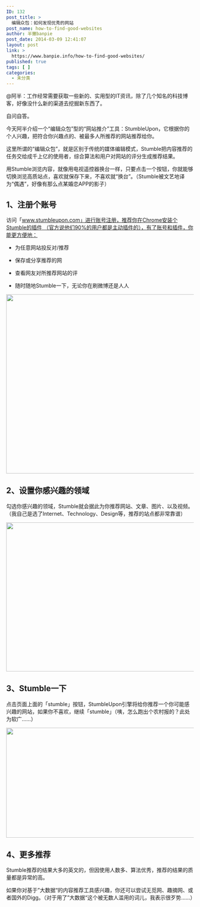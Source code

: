```yaml
---
ID: 132
post_title: >
  编辑众包：如何发现优秀的网站
post_name: how-to-find-good-websites
author: 半撇banpie
post_date: 2014-03-09 12:41:07
layout: post
link: >
  https://www.banpie.info/how-to-find-good-websites/
published: true
tags: [ ]
categories:
  - 未分类
---
```

@阿半：工作经常需要获取一些新的、实用型的IT资讯，除了几个知名的科技博客，好像没什么新的渠道去挖掘新东西了。

自问自答。

今天阿半介绍一个“编辑众包”型的“网站推介”工具：StumbleUpon，它根据你的个人兴趣，把符合你兴趣点的、被最多人所推荐的网站推荐给你。

这里所谓的“编辑众包”，就是区别于传统的媒体编辑模式，Stumble把内容推荐的任务交给成千上亿的使用者，综合算法和用户对网站的评分生成推荐结果。

用Stumble浏览内容，就像用电视遥控器换台一样，只要点击一个按钮，你就能够切换浏览高质站点，喜欢就保存下来，不喜欢就“换台”。（Stumble被文艺地译为“偶遇”，好像有那么点某婚恋APP的影子）

## 1、注册个账号

访问「www.stumbleupon.com」进行账号注册，推荐你在Chrome安装个Stumble的插件 （官方说他们90%的用户都是主动插件的），有了账号和插件，你能更方便地：

*   为任意网站投反对/推荐

*   保存或分享推荐的网

*   查看网友对所推荐网站的评

*   随时随地Stumble一下，无论你在刷微博还是人人

[<img class="alignnone size-full wp-image-26061732" src="http://www.banpie.info/wp-content/uploads/2019/04/unnamed-file-1813/0-63.jpg" width="620" height="481" alt="" />][1]

## 2、设置你感兴趣的领域

勾选你感兴趣的领域，Stumble就会据此为你推荐网站、文章、图片、以及视频。（我自己是选了Internet、Technology、Design等，推荐的站点都非常靠谱）

[<img class="alignnone size-full wp-image-26071733" src="http://www.banpie.info/wp-content/uploads/2019/04/unnamed-file-1823/0-64.jpg" width="620" height="400" alt="" />][2]

## 3、Stumble一下

点击页面上面的「stumble」按钮，StumbleUpon引擎将给你推荐一个你可能感兴趣的网站，如果你不喜欢，继续「stumble」（咦，怎么跑出个农村报的？此处为软广……）

[<img class="alignnone size-full wp-image-26081734" src="http://www.banpie.info/wp-content/uploads/2019/04/unnamed-file-1833/0-65.jpg" width="620" height="295" alt="" />][3]

## 4、更多推荐

Stumble推荐的结果大多的英文的，但因使用人数多、算法优秀，推荐的结果的质量都是异常的高。

如果你对基于”大数据“的内容推荐工具感兴趣，你还可以尝试无觅网、趣摘网、或者国外的Digg。（对于用了”大数据“这个被无数人滥用的词儿，我表示很歹势……）

 [1]: http://www.banpie.info/wp-content/uploads/2019/04/unnamed-file-181.jpg
 [2]: http://www.banpie.info/wp-content/uploads/2019/04/unnamed-file-182.jpg
 [3]: http://www.banpie.info/wp-content/uploads/2019/04/unnamed-file-183.jpg
<!--stackedit_data:
eyJoaXN0b3J5IjpbMTMyNjMwNzMxNV19
-->